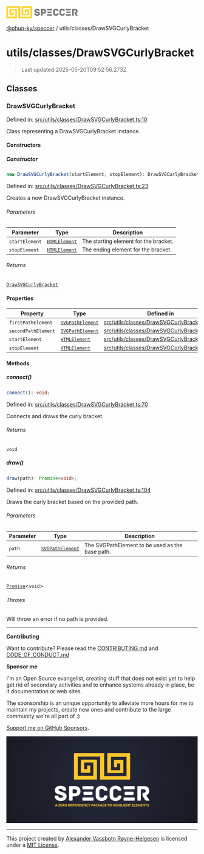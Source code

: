 <div><img alt="SPECCER logo" src="https://raw.githubusercontent.com/phun-ky/speccer/main/public/logo-speccer-horizontal-colored-package.svg?raw=true" style="max-height:32px;"/></div>

[@phun-ky/speccer](../../README.md) / utils/classes/DrawSVGCurlyBracket

# utils/classes/DrawSVGCurlyBracket

> Last updated 2025-05-20T09:52:56.273Z

## Classes

### DrawSVGCurlyBracket

Defined in:
[src/utils/classes/DrawSVGCurlyBracket.ts:10](https://github.com/phun-ky/speccer/blob/main/src/utils/classes/DrawSVGCurlyBracket.ts#L10)

Class representing a DrawSVGCurlyBracket instance.

#### Constructors

##### Constructor

```ts
new DrawSVGCurlyBracket(startElement, stopElement): DrawSVGCurlyBracket;
```

Defined in:
[src/utils/classes/DrawSVGCurlyBracket.ts:23](https://github.com/phun-ky/speccer/blob/main/src/utils/classes/DrawSVGCurlyBracket.ts#L23)

Creates a new DrawSVGCurlyBracket instance.

###### Parameters

| Parameter      | Type                                                                    | Description                           |
| -------------- | ----------------------------------------------------------------------- | ------------------------------------- |
| `startElement` | [`HTMLElement`](https://developer.mozilla.org/docs/Web/API/HTMLElement) | The starting element for the bracket. |
| `stopElement`  | [`HTMLElement`](https://developer.mozilla.org/docs/Web/API/HTMLElement) | The ending element for the bracket.   |

###### Returns

[`DrawSVGCurlyBracket`](#drawsvgcurlybracket)

#### Properties

| Property                                           | Type                                                                          | Defined in                                                                                                                               |
| -------------------------------------------------- | ----------------------------------------------------------------------------- | ---------------------------------------------------------------------------------------------------------------------------------------- |
| <a id="firstpathelement"></a> `firstPathElement`   | [`SVGPathElement`](https://developer.mozilla.org/docs/Web/API/SVGPathElement) | [src/utils/classes/DrawSVGCurlyBracket.ts:15](https://github.com/phun-ky/speccer/blob/main/src/utils/classes/DrawSVGCurlyBracket.ts#L15) |
| <a id="secondpathelement"></a> `secondPathElement` | [`SVGPathElement`](https://developer.mozilla.org/docs/Web/API/SVGPathElement) | [src/utils/classes/DrawSVGCurlyBracket.ts:16](https://github.com/phun-ky/speccer/blob/main/src/utils/classes/DrawSVGCurlyBracket.ts#L16) |
| <a id="startelement"></a> `startElement`           | [`HTMLElement`](https://developer.mozilla.org/docs/Web/API/HTMLElement)       | [src/utils/classes/DrawSVGCurlyBracket.ts:13](https://github.com/phun-ky/speccer/blob/main/src/utils/classes/DrawSVGCurlyBracket.ts#L13) |
| <a id="stopelement"></a> `stopElement`             | [`HTMLElement`](https://developer.mozilla.org/docs/Web/API/HTMLElement)       | [src/utils/classes/DrawSVGCurlyBracket.ts:14](https://github.com/phun-ky/speccer/blob/main/src/utils/classes/DrawSVGCurlyBracket.ts#L14) |

#### Methods

##### connect()

```ts
connect(): void;
```

Defined in:
[src/utils/classes/DrawSVGCurlyBracket.ts:70](https://github.com/phun-ky/speccer/blob/main/src/utils/classes/DrawSVGCurlyBracket.ts#L70)

Connects and draws the curly bracket.

###### Returns

`void`

##### draw()

```ts
draw(path): Promise<void>;
```

Defined in:
[src/utils/classes/DrawSVGCurlyBracket.ts:104](https://github.com/phun-ky/speccer/blob/main/src/utils/classes/DrawSVGCurlyBracket.ts#L104)

Draws the curly bracket based on the provided path.

###### Parameters

| Parameter | Type                                                                          | Description                                     |
| --------- | ----------------------------------------------------------------------------- | ----------------------------------------------- |
| `path`    | [`SVGPathElement`](https://developer.mozilla.org/docs/Web/API/SVGPathElement) | The SVGPathElement to be used as the base path. |

###### Returns

[`Promise`](https://developer.mozilla.org/docs/Web/JavaScript/Reference/Global_Objects/Promise)<`void`>

###### Throws

Will throw an error if no path is provided.

---

**Contributing**

Want to contribute? Please read the
[CONTRIBUTING.md](https://github.com/phun-ky/speccer/blob/main/CONTRIBUTING.md)
and
[CODE_OF_CONDUCT.md](https://github.com/phun-ky/speccer/blob/main/CODE_OF_CONDUCT.md)

**Sponsor me**

I'm an Open Source evangelist, creating stuff that does not exist yet to help
get rid of secondary activities and to enhance systems already in place, be it
documentation or web sites.

The sponsorship is an unique opportunity to alleviate more hours for me to
maintain my projects, create new ones and contribute to the large community
we're all part of :)

[Support me on GitHub Sponsors](https://github.com/sponsors/phun-ky).

![Speccer banner, with logo and slogan: A zero dependency package to annotate or highlight elements](https://github.com/phun-ky/speccer/blob/main/public/speccer-banner.png?raw=true)

---

This project created by [Alexander Vassbotn Røyne-Helgesen](http://phun-ky.net)
is licensed under a [MIT License](https://choosealicense.com/licenses/mit/).
